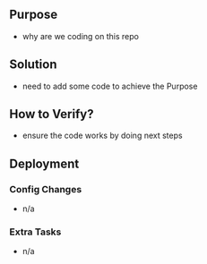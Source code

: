 ## Purpose

-   why are we coding on this repo

## Solution

-   need to add some code to achieve the Purpose

## How to Verify?

-   ensure the code works by doing next steps

## Deployment

### Config Changes

-   n/a

### Extra Tasks

-   n/a
